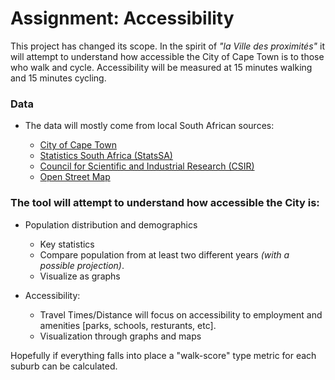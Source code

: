 Assignment: Accessibility
========================

This project has changed its scope. In the spirit of *"la Ville des proximités"* it will attempt to understand how accessible the City of Cape Town is to those who walk and cycle. Accessibility will be measured at 15 minutes walking and 15 minutes cycling.

### Data

 - The data will mostly come from local South African sources:
 
    - [City of Cape Town](https://www.capetown.gov.za)
    - [Statistics South Africa (StatsSA)](http://www.statssa.gov.za)
    - [Council for Scientific and Industrial Research (CSIR)](https://www.csir.co.za)
    - [Open Street Map](https://wiki.openstreetmap.org/wiki/Main_Page7)

### The tool will attempt to understand how accessible the City is:

- Population distribution and demographics

    - Key statistics
    - Compare population from at least two different years *(with a possible projection)*.
    - Visualize as graphs
    

- Accessibility:

     - Travel Times/Distance will focus on accessibility to employment and amenities [parks, schools, resturants, etc].
     - Visualization through graphs and maps

Hopefully if everything falls into place a "walk-score" type metric for each suburb can be calculated.

